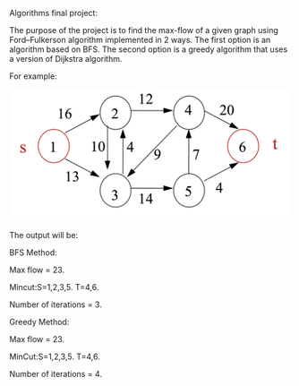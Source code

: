 Algorithms final project:

The purpose of the project is to find the max-flow of a given graph using Ford–Fulkerson algorithm implemented in 2 ways.
The first option is an algorithm based on BFS.
The second option is a greedy algorithm that uses a version of Dijkstra algorithm.

For example:



![Kiku](graphImage.png)

The output will be:

BFS Method:

Max flow = 23.

Mincut:S=1,2,3,5. T=4,6.

Number of iterations = 3.

Greedy Method:

Max flow = 23.

MinCut:S=1,2,3,5. T=4,6.

Number of iterations = 4.
